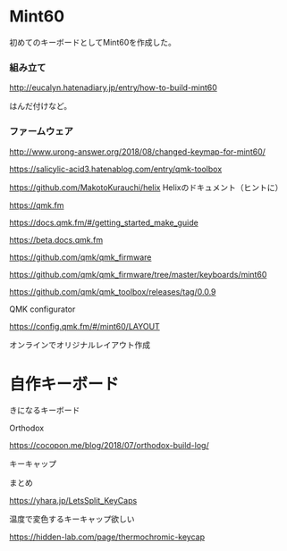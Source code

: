 # Mint60

初めてのキーボードとしてMint60を作成した。

### 組み立て

http://eucalyn.hatenadiary.jp/entry/how-to-build-mint60

はんだ付けなど。

### ファームウェア



http://www.urong-answer.org/2018/08/changed-keymap-for-mint60/

https://salicylic-acid3.hatenablog.com/entry/qmk-toolbox

https://github.com/MakotoKurauchi/helix Helixのドキュメント（ヒントに）



https://qmk.fm

https://docs.qmk.fm/#/getting_started_make_guide

https://beta.docs.qmk.fm

https://github.com/qmk/qmk_firmware

https://github.com/qmk/qmk_firmware/tree/master/keyboards/mint60



https://github.com/qmk/qmk_toolbox/releases/tag/0.0.9



QMK configurator

https://config.qmk.fm/#/mint60/LAYOUT

オンラインでオリジナルレイアウト作成



# 自作キーボード

きになるキーボード

Orthodox

https://cocopon.me/blog/2018/07/orthodox-build-log/



キーキャップ

まとめ

https://yhara.jp/LetsSplit_KeyCaps

温度で変色するキーキャップ欲しい

https://hidden-lab.com/page/thermochromic-keycap